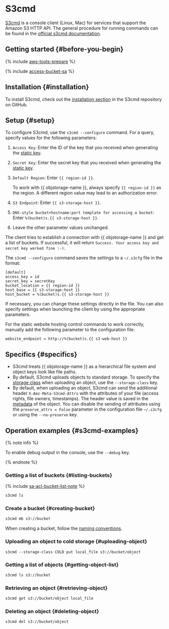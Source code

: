 # S3cmd

[S3cmd](https://s3tools.org/s3cmd) is a console client (Linux, Mac) for services that support the Amazon S3 HTTP API. The general procedure for running commands can be found in the [official s3cmd documentation](https://s3tools.org/usage).

## Getting started {#before-you-begin}

{% include [aws-tools-prepare](../../_includes/aws-tools/aws-tools-prepare.md) %}

{% include [access-bucket-sa](../../_includes/storage/access-bucket-sa.md) %}

## Installation {#installation}

To install S3cmd, check out the [installation section](https://github.com/s3tools/s3cmd/blob/master/INSTALL.md) in the S3cmd repository on GitHub.

## Setup {#setup}

To configure S3cmd, use the `s3cmd --configure` command. For a query, specify values for the following parameters:

1. `Access Key`: Enter the ID of the key that you received when generating the [static key](../../iam/concepts/authorization/access-key.md).
1. `Secret Key`: Enter the secret key that you received when generating the [static key](../../iam/concepts/authorization/access-key.md).
1. `Default Region`: Enter `{{ region-id }}`.

   To work with {{ objstorage-name }}, always specify `{{ region-id }}` as the region. A different region value may lead to an authorization error.

1. `S3 Endpoint`: Enter `{{ s3-storage-host }}`.
1. `DNS-style bucket+hostname:port template for accessing a bucket`: Enter `%(bucket)s.{{ s3-storage-host }}`.
1. Leave the other parameter values unchanged.

The client tries to establish a connection with {{ objstorage-name }} and get a list of buckets. If successful, it will return `Success. Your access key and secret key worked fine :-)`.

The `s3cmd --configure` command saves the settings to a `~/.s3cfg` file in the format:

```
[default]
access_key = id
secret_key = secretKey
bucket_location = {{ region-id }}
host_base = {{ s3-storage-host }}
host_bucket = %(bucket)s.{{ s3-storage-host }}
```

If necessary, you can change these settings directly in the file. You can also specify settings when launching the client by using the appropriate parameters.

For the static website hosting control commands to work correctly, manually add the following parameter to the configuration file:

```
website_endpoint = http://%(bucket)s.{{ s3-web-host }}
```

## Specifics {#specifics}

- S3cmd treats {{ objstorage-name }} as a hierarchical file system and object keys look like file paths.
- By default, S3cmd uploads objects to standard storage. To specify the [storage class](../concepts/storage-class.md) when uploading an object, use the `--storage-class` key.
- By default, when uploading an object, S3cmd can send the additional header `X-Amz-Meta-S3cmd-Attrs` with the attributes of your file (access rights, file owners, timestamps). The header value is saved in the [metadata](../concepts/object.md#metadata) of the object. You can disable the sending of attributes using the `preserve_attrs = False` parameter in the configuration file `~/.s3cfg` or using the `--no-preserve` key.

## Operation examples {#s3cmd-examples}

{% note info %}

To enable debug output in the console, use the `--debug` key.

{% endnote %}

### Getting a list of buckets {#listing-buckets}

{% include [sa-acl-bucket-list-note](../../_includes/storage/sa-acl-bucket-list-note.md) %}

```bash
s3cmd ls
```

### Create a bucket {#creating-bucket}

```bash
s3cmd mb s3://bucket
```

When creating a bucket, follow the [naming conventions](../concepts/bucket.md#naming).

### Uploading an object to cold storage {#uploading-object}

```
s3cmd --storage-class COLD put local_file s3://bucket/object
```

### Getting a list of objects {#getting-object-list}

```bash
s3cmd ls s3://bucket
```

### Retrieving an object {#retrieving-object}

```bash
s3cmd get s3://bucket/object local_file
```

### Deleting an object {#deleting-object}

```bash
s3cmd del s3://bucket/object
```
